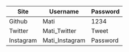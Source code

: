 

| Site | Username | Password |
| - | - | - |
| Github | Mati | 1234 |
| Twitter | Mati_Twitter | Tweet |
| Instagram | Mati_Instagram | Password |